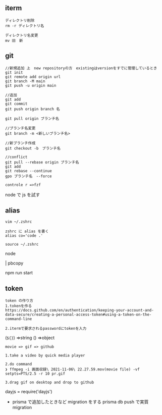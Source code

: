 ## iterm

```
ディレクトリ削除
rm -r ディレクトリ名

ディレクトリ名変更
mv 旧　新

```

## git

```
//新規追加 上　new repositoryの方　existingはversionをすでに管理しているとき
git init
git remote add origin url
git branch -M main
git push -u origin main

//追加
git add
git commit
git push origin branch 名

git pull origin ブランチ名

//ブランチ名変更
git branch -m <新しいブランチ名>

//新ブランチ作成
git checkout -b　ブランチ名

//conflict
git pull --rebase origin ブランチ名
git add
git rebase --continue
gpo ブランチ名　--force

controle r =>fzf
```

node で js を試す

## alias

```
vim ~/.zshrc

zshrc に alias を書く
alias co='code .'

source ~/.zshrc
```

node

| pbcopy

npm run start

## token

```
token の作り方
1.tokenを作る
https://docs.github.com/en/authentication/keeping-your-account-and-data-secure/creating-a-personal-access-token#using-a-token-on-the-command-line

2.itermで要求されるpasswordにtokenを入力

```

(`${}`) =>string
() =>object

```
movie => gif => github

1.take a video by quick media player

2.do command
❯ ffmpeg -i 画面収録\ 2021-11-06\ 22.27.59.mov(movie file) -vf setpts=PTS/2.5 -r 10 pr.gif

3.drag gif on desktop and drop to github

```

dayjs = require('dayjs')

- prisma で追加したときなど
  migration をする
  prisma db push で実質 migration
